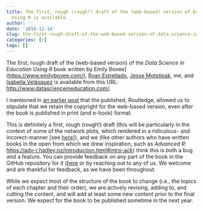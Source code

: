```yaml
---
title: The first, rough (rough!) draft of the (web-based) version of Data Science in Education
  Using R is available
author: ''
date: '2019-12-14'
slug: the-first-rough-draft-of-the-web-based-version-of-data-science-in-education-using-r-is-available
categories: [r]
tags: []
---
```


The first, rough draft of the (web-based version) of the *Data Science in Education Using R* book written by Emily Bovee](https://www.emilybovee.com/), [Ryan Estrellado](https://ryanestrellado.netlify.com/), [Jesse Motstipak](https://www.jessemaegan.com/), me, and [Isabella Velásquez](https://ivelasq.rbind.io) is available from this URL: http://www.datascienceineducation.com/.

I mentioned in [an earlier post](https://joshuamrosenberg.com/posts/introducing-data-science-in-education-using-r-forthcoming-2020/) that the published, Routledge, allowed us to stipulate that we retain the copyright for the web-based version, even after the book is published in print (and e-book) format.

This is definitely a first, rough (rough!) draft (this will be particularly in the context of some of the network plots, which rendered in a ridiculous- and incorect-manner [see [here](https://www.datascienceineducation.com/walkthrough-sna.html#plotting-the-network)]), and we (like other authors who have written books in the open from which we drew inspiration, such as *Advanced R*: https://adv-r.hadley.nz/introduction.html#intro-ack) think this is both a bug *and* a feature. You can provide feedback on any part of the book in the GitHub repository for it ([here](https://github.com/data-edu/data-science-in-education) or by reaching out to any of us. We welcome and are thankful for feedback, as we have been throughout.

While we expect most of the structure of the book to change (i.e., the topics of each chapter and their order), we are actively revising, adding to, and cutting the content, and will add at least some new content prior to the final version. We expect for the book to be published sometime in the next year.